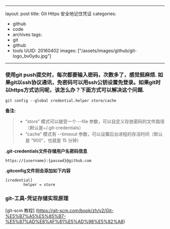 --------------
layout: post
title: Git Https 安全地记住凭证 
categories:
- github
- code
- archives
tags:
- git
- github
- tools
UUID: 20160402
images: ["/assets/images/github/git-logo_bv0ydu.jpg"]
-----------------------------------------------------

### 使用git push提交时，每次都要输入密码，次数多了，感觉挺麻烦. 如果git以ssh协议通讯，免密码可以用ssh公钥设置免登录。如果git时以https方式访问呢，该怎么办？下面方式可以解决这个问题.
```
git config --global credential.helper store/cache
```
**备注:**
> * “store” 模式可以接受一个 --file <path> 参数，可以自定义存放密码的文件路径（默认是~/.git-credentials）
> * “cache” 模式有 --timeout <seconds> 参数，可以设置后台进程的存活时间（默认是 “900”，也就是 15 分钟）

**.git-credentials文件存储用户名密码信息**
```
https://{username}:{passwd}@github.com
```
**.gitconfig文件则会添加如下内容**
```
[credential]
        helper = store
```

### git-工具-凭证存储实现原理
[git-scm 教程] (https://git-scm.com/book/zh/v2/Git-%E5%B7%A5%E5%85%B7-%E5%87%AD%E8%AF%81%E5%AD%98%E5%82%A8)